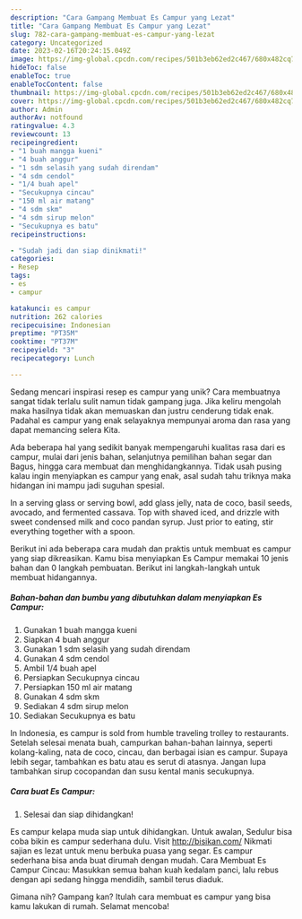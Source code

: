 ```yaml
---
description: "Cara Gampang Membuat Es Campur yang Lezat"
title: "Cara Gampang Membuat Es Campur yang Lezat"
slug: 782-cara-gampang-membuat-es-campur-yang-lezat
category: Uncategorized
date: 2023-02-16T20:24:15.049Z
image: https://img-global.cpcdn.com/recipes/501b3eb62ed2c467/680x482cq70/es-campur-foto-resep-utama.jpg
hideToc: false
enableToc: true
enableTocContent: false
thumbnail: https://img-global.cpcdn.com/recipes/501b3eb62ed2c467/680x482cq70/es-campur-foto-resep-utama.jpg
cover: https://img-global.cpcdn.com/recipes/501b3eb62ed2c467/680x482cq70/es-campur-foto-resep-utama.jpg
author: Admin
authorAv: notfound
ratingvalue: 4.3
reviewcount: 13
recipeingredient:
- "1 buah mangga kueni"
- "4 buah anggur"
- "1 sdm selasih yang sudah direndam"
- "4 sdm cendol"
- "1/4 buah apel"
- "Secukupnya cincau"
- "150 ml air matang"
- "4 sdm skm"
- "4 sdm sirup melon"
- "Secukupnya es batu"
recipeinstructions:

- "Sudah jadi dan siap dinikmati!"
categories:
- Resep
tags:
- es
- campur

katakunci: es campur 
nutrition: 262 calories
recipecuisine: Indonesian
preptime: "PT35M"
cooktime: "PT37M"
recipeyield: "3"
recipecategory: Lunch

---
```





Sedang mencari inspirasi resep es campur yang unik? Cara membuatnya sangat tidak terlalu sulit namun tidak gampang juga. Jika keliru mengolah maka hasilnya tidak akan memuaskan dan justru cenderung tidak enak. Padahal es campur yang enak selayaknya mempunyai aroma dan rasa yang dapat memancing selera Kita.





Ada beberapa hal yang sedikit banyak mempengaruhi kualitas rasa dari es campur, mulai dari jenis bahan, selanjutnya pemilihan bahan segar dan Bagus, hingga cara membuat dan menghidangkannya. Tidak usah pusing kalau ingin menyiapkan es campur yang enak,      asal sudah tahu triknya maka hidangan ini mampu jadi suguhan spesial.














In a serving glass or serving bowl, add glass jelly, nata de coco, basil seeds, avocado, and fermented cassava. Top with shaved iced, and drizzle with sweet condensed milk and coco pandan syrup. Just prior to eating, stir everything together with a spoon.






Berikut ini ada beberapa cara mudah dan praktis untuk membuat es campur yang siap dikreasikan. Kamu bisa menyiapkan Es Campur memakai 10 jenis bahan dan 0 langkah pembuatan. Berikut ini langkah-langkah untuk membuat hidangannya.

<!--inarticleads1-->

##### Bahan-bahan dan bumbu yang dibutuhkan dalam menyiapkan Es Campur:

1. Gunakan 1 buah mangga kueni
1. Siapkan 4 buah anggur
1. Gunakan 1 sdm selasih yang sudah direndam
1. Gunakan 4 sdm cendol
1. Ambil 1/4 buah apel
1. Persiapkan Secukupnya cincau
1. Persiapkan 150 ml air matang
1. Gunakan 4 sdm skm
1. Sediakan 4 sdm sirup melon
1. Sediakan Secukupnya es batu


In Indonesia, es campur is sold from humble traveling trolley to restaurants. Setelah selesai menata buah, campurkan bahan-bahan lainnya, seperti kolang-kaling, nata de coco, cincau, dan berbagai isian es campur. Supaya lebih segar, tambahkan es batu atau es serut di atasnya. Jangan lupa tambahkan sirup cocopandan dan susu kental manis secukupnya. 

<!--inarticleads2-->

##### Cara buat Es Campur:


1. Selesai dan siap dihidangkan!

Es campur kelapa muda siap untuk dihidangkan. Untuk awalan, Sedulur bisa coba bikin es campur sederhana dulu. Visit http://bisikan.com/ Nikmati sajian es lezat untuk menu berbuka puasa yang segar. Es campur sederhana bisa anda buat dirumah dengan mudah. Cara Membuat Es Campur Cincau: Masukkan semua bahan kuah kedalam panci, lalu rebus dengan api sedang hingga mendidih, sambil terus diaduk. 

Gimana nih? Gampang kan? Itulah cara membuat es campur yang bisa kamu lakukan di rumah. Selamat mencoba!

